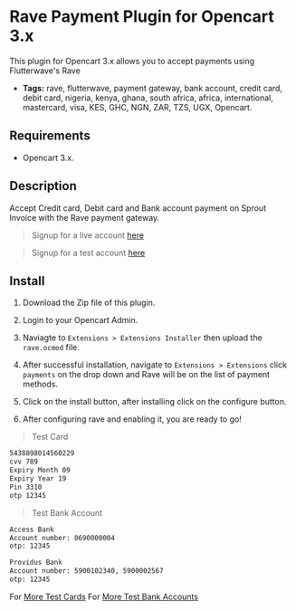 # Rave Payment Plugin for Opencart 3.x
This plugin for Opencart 3.x allows you to accept payments using Flutterwave's Rave

 - **Tags:** rave, flutterwave, payment gateway, bank account, credit card, debit card, nigeria, kenya, ghana, south africa, africa, international, mastercard, visa, KES, GHC, NGN, ZAR, TZS, UGX, Opencart.


## Requirements

- Opencart 3.x.

## Description

Accept Credit card, Debit card and Bank account payment on Sprout Invoice with the Rave payment gateway.

> Signup for a live account [here](https://rave.flutterwave.com)

> Signup for a test account [here](https://ravesandbox.flutterwave.com/)


## Install
1. Download the Zip file of this plugin.

2. Login to your Opencart Admin.

3. Naviagte to `Extensions > Extensions Installer` then upload the `rave.ocmod` file.

4.  After successful installation, navigate to `Extensions > Extensions` click `payments` on the drop down and Rave will be on the list of payment methods.

5. Click on the install button, after installing click on the configure button.

6. After configuring rave and enabling it, you are ready to go!

>Test Card

```bash
5438898014560229
cvv 789
Expiry Month 09
Expiry Year 19
Pin 3310
otp 12345
```

>Test Bank Account

```bash
Access Bank
Account number: 0690000004
otp: 12345
```

```bash
Providus Bank
Account number: 5900102340, 5900002567
otp: 12345
``` 
For [More Test Cards](https://flutterwavedevelopers.readme.io/docs/test-cards)
For [More Test Bank Accounts](https://flutterwavedevelopers.readme.io/docs/test-bank-accounts)